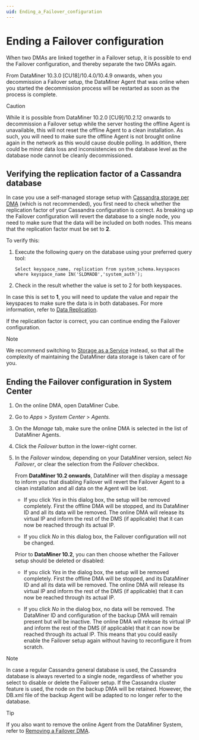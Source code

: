 ```yaml
---
uid: Ending_a_Failover_configuration
---
```


# Ending a Failover configuration

When two DMAs are linked together in a Failover setup, it is possible to end the Failover configuration, and thereby separate the two DMAs again.

From DataMiner 10.3.0 [CU18]/10.4.0/10.4.9 onwards<!--RN 40161-->, when you decommission a Failover setup, the DataMiner Agent that was online when you started the decommission process will be restarted as soon as the process is complete.

> [!CAUTION]
> While it is possible from DataMiner 10.2.0 [CU9]/10.2.12 onwards to decommission a Failover setup while the server hosting the offline Agent is unavailable, this will not reset the offline Agent to a clean installation. As such, you will need to make sure the offline Agent is not brought online again in the network as this would cause double polling. In addition, there could be minor data loss and inconsistencies on the database level as the database node cannot be cleanly decommissioned.

## Verifying the replication factor of a Cassandra database

In case you use a self-managed storage setup with [Cassandra storage per DMA](xref:About_storage) (which is not recommended), you first need to check whether the replication factor of your Cassandra configuration is correct. As breaking up the Failover configuration will revert the database to a single node, you need to make sure that the data will be included on both nodes. This means that the replication factor must be set to **2**.

To verify this:

1. Execute the following query on the database using your preferred query tool:

   `Select keyspace_name, replication from system_schema.keyspaces where keyspace_name IN('SLDMADB','system_auth');`

1. Check in the result whether the value is set to 2 for both keyspaces.

In case this is set to **1**, you will need to update the value and repair the keyspaces to make sure the data is in both databases. For more information, refer to [Data Replication](xref:replication_and_consistency_configuration).

If the replication factor is correct, you can continue ending the Failover configuration.

> [!NOTE]
> We recommend switching to [Storage as a Service](xref:STaaS) instead, so that all the complexity of maintaining the DataMiner data storage is taken care of for you.

## Ending the Failover configuration in System Center

1. On the online DMA, open DataMiner Cube.

1. Go to *Apps* > *System Center* > *Agents.*

1. On the *Manage* tab, make sure the online DMA is selected in the list of DataMiner Agents.

1. Click the *Failover* button in the lower-right corner.

1. In the *Failover* window, depending on your DataMiner version, select *No Failover*, or clear the selection from the *Failover* checkbox.

   From **DataMiner 10.2 onwards**, DataMiner will then display a message to inform you that disabling Failover will revert the Failover Agent to a clean installation and all data on the Agent will be lost.

   - If you click *Yes* in this dialog box, the setup will be removed completely. First the offline DMA will be stopped, and its DataMiner ID and all its data will be removed. The online DMA will release its virtual IP and inform the rest of the DMS (if applicable) that it can now be reached through its actual IP.

   - If you click *No* in this dialog box, the Failover configuration will not be changed.

   Prior to **DataMiner 10.2**, you can then choose whether the Failover setup should be deleted or disabled:

   - If you click *Yes* in the dialog box, the setup will be removed completely. First the offline DMA will be stopped, and its DataMiner ID and all its data will be removed. The online DMA will release its virtual IP and inform the rest of the DMS (if applicable) that it can now be reached through its actual IP.

   - If you click *No* in the dialog box, no data will be removed. The DataMiner ID and configuration of the backup DMA will remain present but will be inactive. The online DMA will release its virtual IP and inform the rest of the DMS (if applicable) that it can now be reached through its actual IP. This means that you could easily enable the Failover setup again without having to reconfigure it from scratch.

> [!NOTE]
> In case a regular Cassandra general database is used, the Cassandra database is always reverted to a single node, regardless of whether you select to disable or delete the Failover setup. If the Cassandra cluster feature is used, the node on the backup DMA will be retained. However, the DB.xml file of the backup Agent will be adapted to no longer refer to the database.

> [!TIP]
> If you also want to remove the online Agent from the DataMiner System, refer to [Removing a Failover DMA](xref:Removing_a_DataMiner_Agent_from_a_DataMiner_System#removing-a-failover-dma).
